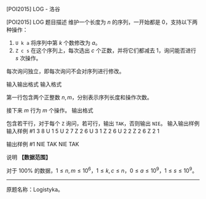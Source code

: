



[POI2015] LOG - 洛谷














[POI2015] LOG
题目描述
维护一个长度为 $n$ 的序列，一开始都是 $0$，支持以下两种操作：

1. `U k a` 将序列中第 $k$ 个数修改为 $a$。
2. `Z c s` 在这个序列上，每次选出 $c$ 个正数，并将它们都减去 $1$，询问能否进行 $s$ 次操作。

每次询问独立，即每次询问不会对序列进行修改。

输入输出格式
输入格式

第一行包含两个正整数 $n,m$，分别表示序列长度和操作次数。

接下来 $m$ 行为 $m$ 个操作。
输出格式

包含若干行，对于每个 `Z` 询问，若可行，输出 `TAK`，否则输出 `NIE`。
输入输出样例
输入样例 #1
3 8
U 1 5
U 2 7
Z 2 6
U 3 1
Z 2 6
U 2 2
Z 2 6
Z 2 1

输出样例 #1
NIE
TAK
NIE
TAK

说明
**【数据范围】**

对于 $100\%$ 的数据，$1\leq n,m\leq 10^6$，$1\leq k,c\leq n$，$0\leq a\leq 10^9$，$1\leq s\leq 10^9$。

----

原题名称：Logistyka。






